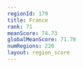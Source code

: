 ```yaml
---
regionId: 179
title: France
rank: 71
meanScore: 74.73
globalMeanScore: 71.78
numRegions: 220
layout: region_score
---
```

